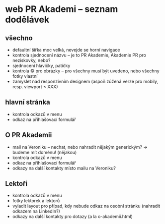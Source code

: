 # web PR Akademi – seznam dodělávek

## všechno

* defaultní šířka moc velká, nevejde se horní navigace
* kontrola sjednocení názvu – je to PR Akademie, Akademie PR pro neziskovky, nebo?
* sjednocení hlavičky, patičky
* kontrola © pro obrázky – pro všechny musí být uvedeno, nebo všechny fotky vlastní
* zamyslet nad responzivním designem (aspoň zúžená verze pro mobily, resp. viewport ≤ XXX)

## hlavní stránka

* kontrola odkazů v menu
* odkaz na přihlašovací formulář

## O PR Akademii

* mail na Veroniku – nechat, nebo nahradit nějakým generickým? → budeme mít doménu! (nějakou)
* kontrola odkazů v menu
* odkaz na přihlašovací formulář
* odkazy na další kontakty místo mailu na Veroniku?

## Lektoři

* kontrola odkazů v menu
* fotky lektorek a lektorů
* vyladit layout pro případ, kdy nebude odkaz na osobní stránku (nahradit odkazem na LinkedIn?)
* odkazy na další kontakty pro dotazy (a la o-akademii.html)

